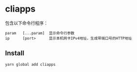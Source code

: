 # cliapps

包含以下命令行程序：
```
param   [...param]  显示命令行参数
ip      [port>      显示本机网卡IPv4地址，生成带端口号的HTTP地址
```

## Install

```
yarn global add cliapps
```
